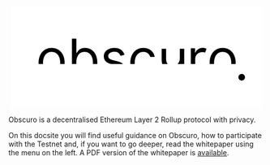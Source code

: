 <p style="text-align: center;">
    <img src="assets\images\Obscuro-white-strip.png">
</p>

Obscuro is a decentralised Ethereum Layer 2 Rollup protocol with privacy.

On this docsite you will find useful guidance on Obscuro, how to participate with the Testnet and, if you want to go deeper, read the whitepaper using the menu on the left. A PDF version of the whitepaper is [available](assets/images/obscuro-whitepaper-0-10-0.pdf).
